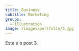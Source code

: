 ```yaml
---
title: Business
subtitle: Marketing
groups:
  - illustration
image: /images/portfolio/3.jpg
---
```

Este é o post 3.